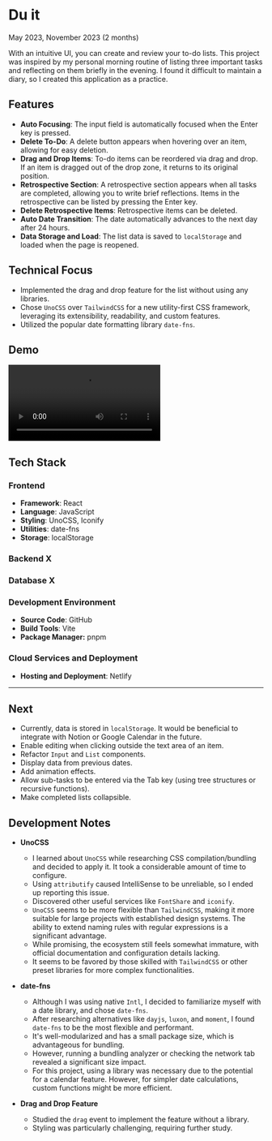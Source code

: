 # Du it

May 2023, November 2023 (2 months)

With an intuitive UI, you can create and review your to-do lists. This project was inspired by my personal morning routine of listing three important tasks and reflecting on them briefly in the evening. I found it difficult to maintain a diary, so I created this application as a practice.

## Features

- **Auto Focusing**: The input field is automatically focused when the Enter key is pressed.
- **Delete To-Do**: A delete button appears when hovering over an item, allowing for easy deletion.
- **Drag and Drop Items**: To-do items can be reordered via drag and drop. If an item is dragged out of the drop zone, it returns to its original position.
- **Retrospective Section**: A retrospective section appears when all tasks are completed, allowing you to write brief reflections. Items in the retrospective can be listed by pressing the Enter key.
- **Delete Retrospective Items**: Retrospective items can be deleted.
- **Auto Date Transition**: The date automatically advances to the next day after 24 hours.
- **Data Storage and Load**: The list data is saved to `localStorage` and loaded when the page is reopened.

## Technical Focus

- Implemented the drag and drop feature for the list without using any libraries.
- Chose `UnoCSS` over `TailwindCSS` for a new utility-first CSS framework, leveraging its extensibility, readability, and custom features.
- Utilized the popular date formatting library `date-fns`.

## Demo

<video controls>
  <source src="https://github.com/urbanscratcher/project-todo/assets/17016494/0d359602-89e7-4ce7-be75-59b6978c2ba0" type="video/webm">
  Your browser does not support the video tag.
</video>

## Tech Stack

### Frontend

- **Framework**: React
- **Language**: JavaScript
- **Styling**: UnoCSS, Iconify
- **Utilities**: date-fns
- **Storage**: localStorage

### Backend X

### Database X

### Development Environment

- **Source Code**: GitHub
- **Build Tools**: Vite
- **Package Manager:** pnpm

### Cloud Services and Deployment

- **Hosting and Deployment**: Netlify

---

## Next

- Currently, data is stored in `localStorage`. It would be beneficial to integrate with Notion or Google Calendar in the future.
- Enable editing when clicking outside the text area of an item.
- Refactor `Input` and `List` components.
- Display data from previous dates.
- Add animation effects.
- Allow sub-tasks to be entered via the Tab key (using tree structures or recursive functions).
- Make completed lists collapsible.

## Development Notes

- **UnoCSS**

  - I learned about `UnoCSS` while researching CSS compilation/bundling and decided to apply it. It took a considerable amount of time to configure.
  - Using `attributify` caused IntelliSense to be unreliable, so I ended up reporting this issue.
  - Discovered other useful services like `FontShare` and `iconify`.
  - `UnoCSS` seems to be more flexible than `TailwindCSS`, making it more suitable for large projects with established design systems. The ability to extend naming rules with regular expressions is a significant advantage.
  - While promising, the ecosystem still feels somewhat immature, with official documentation and configuration details lacking.
  - It seems to be favored by those skilled with `TailwindCSS` or other preset libraries for more complex functionalities.

- **date-fns**

  - Although I was using native `Intl`, I decided to familiarize myself with a date library, and chose `date-fns`.
  - After researching alternatives like `dayjs`, `luxon`, and `moment`, I found `date-fns` to be the most flexible and performant.
  - It's well-modularized and has a small package size, which is advantageous for bundling.
  - However, running a bundling analyzer or checking the network tab revealed a significant size impact.
  - For this project, using a library was necessary due to the potential for a calendar feature. However, for simpler date calculations, custom functions might be more efficient.

- **Drag and Drop Feature**
  - Studied the `drag` event to implement the feature without a library.
  - Styling was particularly challenging, requiring further study.
